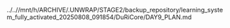 ../..//mnt/h/ARCHIVE/.UNWRAP/STAGE2/backup_repository/learning_system_fully_activated_20250808_091854/DuRiCore/DAY9_PLAN.md